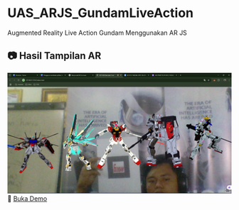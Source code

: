 # UAS_ARJS_GundamLiveAction
Augmented Reality Live Action Gundam Menggunakan AR JS

## 📷 Hasil Tampilan AR
![Preview](Hasil.png)
🔗 [Buka Demo](https://ahmadfauzanarif.github.io/UAS_ARJS_GundamLiveAction/)
